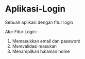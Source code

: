 # Aplikasi-Login
Sebuah aplikasi dengan fitur login

Alur Fitur Login:
1.  Memasukkan email dan password
2.  Memvalidasi masukan
3.  Menampilkan halaman home




